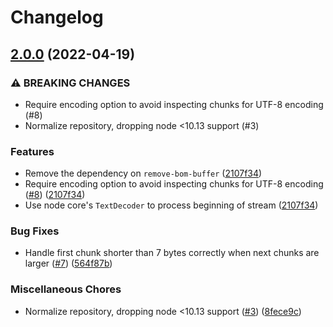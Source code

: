 # Changelog

## [2.0.0](https://www.github.com/sttk/remove-bom-stream/compare/v1.2.0...v2.0.0) (2022-04-19)


### ⚠ BREAKING CHANGES

* Require encoding option to avoid inspecting chunks for UTF-8 encoding (#8)
* Normalize repository, dropping node <10.13 support (#3)

### Features

* Remove the dependency on `remove-bom-buffer` ([2107f34](https://www.github.com/sttk/remove-bom-stream/commit/2107f343cf48a5032fd0a8c2af09cc882f77c12c))
* Require encoding option to avoid inspecting chunks for UTF-8 encoding ([#8](https://www.github.com/sttk/remove-bom-stream/issues/8)) ([2107f34](https://www.github.com/sttk/remove-bom-stream/commit/2107f343cf48a5032fd0a8c2af09cc882f77c12c))
* Use node core's `TextDecoder` to process beginning of stream ([2107f34](https://www.github.com/sttk/remove-bom-stream/commit/2107f343cf48a5032fd0a8c2af09cc882f77c12c))


### Bug Fixes

* Handle first chunk shorter than 7 bytes correctly when next chunks are larger ([#7](https://www.github.com/sttk/remove-bom-stream/issues/7)) ([564f87b](https://www.github.com/sttk/remove-bom-stream/commit/564f87b7760210f0aa348d82ea01fe5d98b4c20a))


### Miscellaneous Chores

* Normalize repository, dropping node <10.13 support ([#3](https://www.github.com/sttk/remove-bom-stream/issues/3)) ([8fece9c](https://www.github.com/sttk/remove-bom-stream/commit/8fece9c9cc1760a3593d4c04fa275b3fe8867c35))
